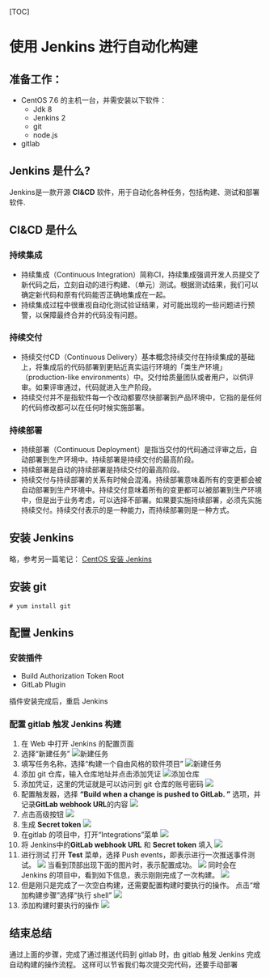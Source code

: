 [TOC]

# 使用 Jenkins 进行自动化构建

## 准备工作：
* CentOS 7.6 的主机一台，并需安装以下软件：
    * Jdk 8
    * Jenkins 2
    * git
    * node.js
* gitlab

## Jenkins 是什么?
Jenkins是一款开源 **CI&CD** 软件，用于自动化各种任务，包括构建、测试和部署软件.

## CI&CD 是什么
### 持续集成

* 持续集成（Continuous Integration）简称CI，持续集成强调开发人员提交了新代码之后，立刻自动的进行构建、（单元）测试。根据测试结果，我们可以确定新代码和原有代码能否正确地集成在一起。
* 持续集成过程中很重视自动化测试验证结果，对可能出现的一些问题进行预警，以保障最终合并的代码没有问题。

### 持续交付

* 持续交付CD（Continuous Delivery）基本概念持续交付在持续集成的基础上，将集成后的代码部署到更贴近真实运行环境的「类生产环境」（production-like environments）中。交付给质量团队或者用户，以供评审。如果评审通过，代码就进入生产阶段。
* 持续交付并不是指软件每一个改动都要尽快部署到产品环境中，它指的是任何的代码修改都可以在任何时候实施部署。

### 持续部署

* 持续部署（Continuous Deployment）是指当交付的代码通过评审之后，自动部署到生产环境中。持续部署是持续交付的最高阶段。
* 持续部署是自动的持续部署是持续交付的最高阶段。
* 持续交付与持续部署的关系有时候会混淆。持续部署意味着所有的变更都会被自动部署到生产环境中。持续交付意味着所有的变更都可以被部署到生产环境中，但是出于业务考虑，可以选择不部署。如果要实施持续部署，必须先实施持续交付。持续交付表示的是一种能力，而持续部署则是一种方式。


## 安装 Jenkins 
略，参考另一篇笔记：
[CentOS 安装 Jenkins](https://github.com/imaxue/progress/blob/master/axue/jenkins/CentOS%20%E5%AE%89%E8%A3%85%20Jenkins.md)

## 安装 git
```shell
# yum install git
```

## 配置 Jenkins
### 安装插件
* Build Authorization Token Root
* GitLab Plugin

插件安装完成后，重启 Jenkins



### 配置 gitlab 触发 Jenkins 构建
1. 在 Web 中打开 Jenkins 的配置页面
2. 选择“新建任务”
![新建任务](http://cdn.imaxue.com/WX20190331-173247.png)
3. 填写任务名称，选择“构建一个自由风格的软件项目”
![新建任务](http://cdn.imaxue.com/WX20190331-173435.png)
4. 添加 git 仓库，输入仓库地址并点击添加凭证
![添加仓库](http://cdn.imaxue.com/WX20190331-175724.png)
5. 添加凭证，这里的凭证就是可以访问到 git 仓库的账号密码
![](http://cdn.imaxue.com/WX20190331-175812.png)
6. 配置触发器，选择 **“Build when a change is pushed to GitLab. ”** 选项，并记录**GitLab webhook URL**的内容
![](http://cdn.imaxue.com/WX20190331-195546.png)
7. 点击高级按钮
![](http://cdn.imaxue.com/WX20190331-200345.png)
8. 生成 **Secret token**
![](http://cdn.imaxue.com/WX20190331-200428.png)
9. 在gitlab 的项目中，打开“Integrations”菜单
![](http://cdn.imaxue.com/WX20190331-200720.png)
10. 将 Jenkins中的**GitLab webhook URL** 和 **Secret token** 填入
![](http://cdn.imaxue.com/WX20190331-201040.png)
11. 进行测试
打开 **Test** 菜单，选择 Push events，即表示进行一次推送事件测试。
![](http://cdn.imaxue.com/WX20190331-201437.png)
当看到顶部出现下面的图片时，表示配置成功。
![](http://cdn.imaxue.com/WX20190331-201726.png)
同时会在 Jenkins 的项目中，看到如下信息，表示刚刚完成了一次构建。
![](http://cdn.imaxue.com/WX20190331-202024.png)
13. 但是刚只是完成了一次空白构建，还需要配置构建时要执行的操作。
点击“增加构建步骤”选择“执行 shell”
![](http://cdn.imaxue.com/WX20190331-202308.png)
14. 添加构建时要执行的操作
![](http://cdn.imaxue.com/WX20190331-202340.png)

## 结束总结
通过上面的步骤，完成了通过推送代码到 gitlab 时，由 gitlab 触发 Jenkins 完成自动构建的操作流程。
这样可以节省我们每次提交完代码，还要手动部署